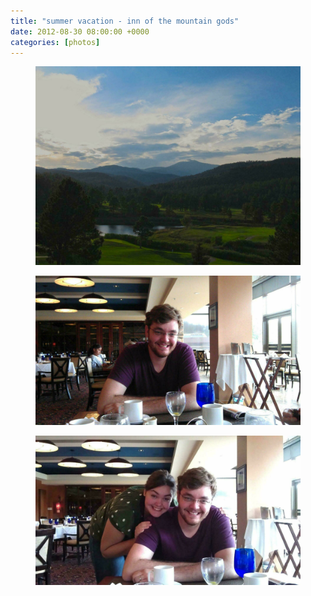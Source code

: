 ```yaml
---
title: "summer vacation - inn of the mountain gods"
date: 2012-08-30 08:00:00 +0000
categories: [photos]
---
```

<div class="gallery">
   <div class="gallery__column">
      <figure class="gallery__thumb">
   <img src="/assets/img/9f88376535.jpg" class="gallery__image">
</figure>
</div>
   <div class="gallery__column">
      <figure class="gallery__thumb">
   <img src="/assets/img/95fe1b807c.jpg" class="gallery__image">
</figure>
</div>
   <div class="gallery__column">
      <figure class="gallery__thumb">
   <img src="/assets/img/2daabb9a49.jpg" class="gallery__image">
</figure>
</div>
</div>
